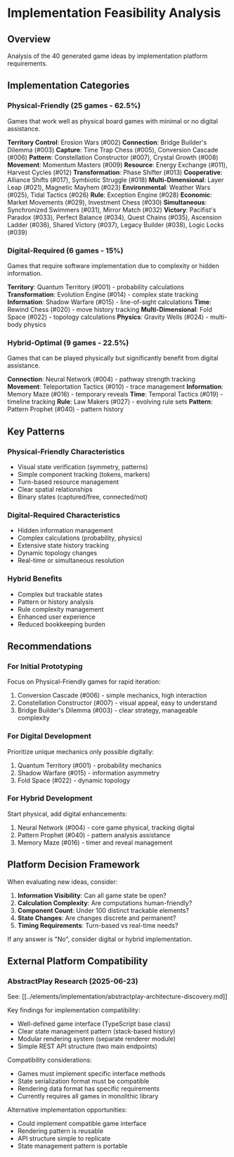 # Implementation Feasibility Analysis

## Overview

Analysis of the 40 generated game ideas by implementation platform requirements.

## Implementation Categories

### Physical-Friendly (25 games - 62.5%)
Games that work well as physical board games with minimal or no digital assistance.

**Territory Control**: Erosion Wars (#002)
**Connection**: Bridge Builder's Dilemma (#003)
**Capture**: Time Trap Chess (#005), Conversion Cascade (#006)
**Pattern**: Constellation Constructor (#007), Crystal Growth (#008)
**Movement**: Momentum Masters (#009)
**Resource**: Energy Exchange (#011), Harvest Cycles (#012)
**Transformation**: Phase Shifter (#013)
**Cooperative**: Alliance Shifts (#017), Symbiotic Struggle (#018)
**Multi-Dimensional**: Layer Leap (#021), Magnetic Mayhem (#023)
**Environmental**: Weather Wars (#025), Tidal Tactics (#026)
**Rule**: Exception Engine (#028)
**Economic**: Market Movements (#029), Investment Chess (#030)
**Simultaneous**: Synchronized Swimmers (#031), Mirror Match (#032)
**Victory**: Pacifist's Paradox (#033), Perfect Balance (#034), Quest Chains (#035), Ascension Ladder (#036), Shared Victory (#037), Legacy Builder (#038), Logic Locks (#039)

### Digital-Required (6 games - 15%)
Games that require software implementation due to complexity or hidden information.

**Territory**: Quantum Territory (#001) - probability calculations
**Transformation**: Evolution Engine (#014) - complex state tracking
**Information**: Shadow Warfare (#015) - line-of-sight calculations
**Time**: Rewind Chess (#020) - move history tracking
**Multi-Dimensional**: Fold Space (#022) - topology calculations
**Physics**: Gravity Wells (#024) - multi-body physics

### Hybrid-Optimal (9 games - 22.5%)
Games that can be played physically but significantly benefit from digital assistance.

**Connection**: Neural Network (#004) - pathway strength tracking
**Movement**: Teleportation Tactics (#010) - trace management
**Information**: Memory Maze (#016) - temporary reveals
**Time**: Temporal Tactics (#019) - timeline tracking
**Rule**: Law Makers (#027) - evolving rule sets
**Pattern**: Pattern Prophet (#040) - pattern history

## Key Patterns

### Physical-Friendly Characteristics
- Visual state verification (symmetry, patterns)
- Simple component tracking (tokens, markers)
- Turn-based resource management
- Clear spatial relationships
- Binary states (captured/free, connected/not)

### Digital-Required Characteristics
- Hidden information management
- Complex calculations (probability, physics)
- Extensive state history tracking
- Dynamic topology changes
- Real-time or simultaneous resolution

### Hybrid Benefits
- Complex but trackable states
- Pattern or history analysis
- Rule complexity management
- Enhanced user experience
- Reduced bookkeeping burden

## Recommendations

### For Initial Prototyping
Focus on Physical-Friendly games for rapid iteration:
1. Conversion Cascade (#006) - simple mechanics, high interaction
2. Constellation Constructor (#007) - visual appeal, easy to understand
3. Bridge Builder's Dilemma (#003) - clear strategy, manageable complexity

### For Digital Development
Prioritize unique mechanics only possible digitally:
1. Quantum Territory (#001) - probability mechanics
2. Shadow Warfare (#015) - information asymmetry
3. Fold Space (#022) - dynamic topology

### For Hybrid Development
Start physical, add digital enhancements:
1. Neural Network (#004) - core game physical, tracking digital
2. Pattern Prophet (#040) - pattern analysis assistance
3. Memory Maze (#016) - timer and reveal management

## Platform Decision Framework

When evaluating new ideas, consider:

1. **Information Visibility**: Can all game state be open?
2. **Calculation Complexity**: Are computations human-friendly?
3. **Component Count**: Under 100 distinct trackable elements?
4. **State Changes**: Are changes discrete and permanent?
5. **Timing Requirements**: Turn-based vs real-time needs?

If any answer is "No", consider digital or hybrid implementation.

## External Platform Compatibility

### AbstractPlay Research (2025-06-23)
See: [[../elements/implementation/abstractplay-architecture-discovery.md]]

Key findings for implementation compatibility:
- Well-defined game interface (TypeScript base class)
- Clear state management pattern (stack-based history)
- Modular rendering system (separate renderer module)
- Simple REST API structure (two main endpoints)

Compatibility considerations:
- Games must implement specific interface methods
- State serialization format must be compatible
- Rendering data format has specific requirements
- Currently requires all games in monolithic library

Alternative implementation opportunities:
- Could implement compatible game interface
- Rendering pattern is reusable
- API structure simple to replicate
- State management pattern is portable